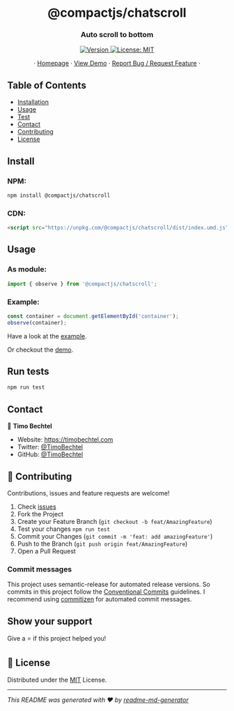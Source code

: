 <h1 align="center">@compactjs/chatscroll</h1>
<h3 align="center">Auto scroll to bottom</h3>
<p align="center">
  <a href="https://www.npmjs.com/package/@compactjs/chatscroll" target="_blank">
    <img alt="Version" src="https://img.shields.io/npm/v/@compactjs/chatscroll.svg">
  </a>
  <a href="https://github.com/CompactJS/chatscroll/blob/main/LICENSE" target="_blank">
    <img alt="License: MIT" src="https://img.shields.io/github/license/CompactJS/chatscroll" />
  </a>
</p>
<p align="center">
  ·
  <a href="https://github.com/CompactJS/chatscroll#readme">Homepage</a>
  ·
  <a href="https://compactjs.github.io/chatscroll">View Demo</a>
  ·
  <a href="https://github.com/CompactJS/chatscroll/issues">Report Bug / Request Feature</a>
  ·
</p>

## Table of Contents

- [Installation](#Install)
- [Usage](#usage)
- [Test](#run-tests)
- [Contact](#contact)
- [Contributing](#Contributing)
- [License](#license)

## Install

### NPM:

```sh
npm install @compactjs/chatscroll
```

### CDN:

```html
<script src="https://unpkg.com/@compactjs/chatscroll/dist/index.umd.js"></script>
```

## Usage

### As module:

```javascript
import { observe } from '@compactjs/chatscroll';
```

### Example:

```javascript
const container = document.getElementById('container');
observe(container);
```

Have a look at the [example](https://github.com/CompactJS/chatscroll/blob/main/example/index.html).

Or checkout the [demo](https://compactjs.github.io/chatscroll).

## Run tests

```sh
npm run test
```

## Contact

👤 **Timo Bechtel**

- Website: https://timobechtel.com
- Twitter: [@TimoBechtel](https://twitter.com/TimoBechtel)
- GitHub: [@TimoBechtel](https://github.com/TimoBechtel)

## 🤝 Contributing

Contributions, issues and feature requests are welcome!<br />

1. Check [issues](https://github.com/CompactJS/chatscroll/issues)
1. Fork the Project
1. Create your Feature Branch (`git checkout -b feat/AmazingFeature`)
1. Test your changes `npm run test`
1. Commit your Changes (`git commit -m 'feat: add amazingFeature'`)
1. Push to the Branch (`git push origin feat/AmazingFeature`)
1. Open a Pull Request

### Commit messages

This project uses semantic-release for automated release versions. So commits in this project follow the [Conventional Commits](https://www.conventionalcommits.org/en/v1.0.0-beta.2/) guidelines. I recommend using [commitizen](https://github.com/commitizen/cz-cli) for automated commit messages.

## Show your support

Give a ⭐️ if this project helped you!

## 📝 License

Distributed under the [MIT](https://github.com/CompactJS/chatscroll/blob/main/LICENSE) License.

---

_This README was generated with ❤️ by [readme-md-generator](https://github.com/kefranabg/readme-md-generator)_
